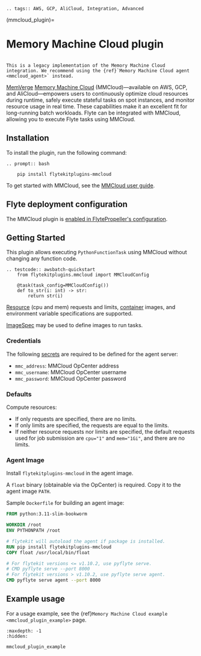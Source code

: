 ```{eval-rst}
.. tags:: AWS, GCP, AliCloud, Integration, Advanced
```

(mmcloud_plugin)=

# Memory Machine Cloud plugin

```{note}

This is a legacy implementation of the Memory Machine Cloud integration. We recommend using the {ref}`Memory Machine Cloud agent <mmcloud_agent>` instead.

```

[MemVerge](https://memverge.com/) [Memory Machine Cloud](https://www.mmcloud.io/) (MMCloud)—available on AWS, GCP, and AliCloud—empowers users to continuously optimize cloud resources during runtime, safely execute stateful tasks on spot instances, and monitor resource usage in real time. These capabilities make it an excellent fit for long-running batch workloads. Flyte can be integrated with MMCloud, allowing you to execute Flyte tasks using MMCloud.

## Installation

To install the plugin, run the following command:

```{eval-rst}
.. prompt:: bash

    pip install flytekitplugins-mmcloud
```

To get started with MMCloud, see the [MMCloud user guide](https://docs.memverge.com/mmce/current/userguide/olh/index.html).

## Flyte deployment configuration

The MMCloud plugin is [enabled in FlytePropeller's configuration](https://docs.flyte.org/en/latest/deployment/plugins/memverge/mmcloud.html).

## Getting Started

This plugin allows executing `PythonFunctionTask` using MMCloud without changing any function code.

```{eval-rst}
.. testcode:: awsbatch-quickstart
    from flytekitplugins.mmcloud import MMCloudConfig

    @task(task_config=MMCloudConfig())
    def to_str(i: int) -> str:
        return str(i)
```

[Resource](https://docs.flyte.org/en/latest/flytesnacks/examples/productionizing/customizing_resources.html) (cpu and mem) requests and limits, [container](https://docs.flyte.org/en/latest/flytesnacks/examples/customizing_dependencies/multi_images.html) images, and environment variable specifications are supported.

[ImageSpec](https://docs.flyte.org/en/latest/flytesnacks/examples/customizing_dependencies/image_spec.html#image-spec-example) may be used to define images to run tasks.

### Credentials

The following [secrets](https://docs.flyte.org/en/latest/flytesnacks/examples/productionizing/use_secrets.html) are required to be defined for the agent server:
* `mmc_address`: MMCloud OpCenter address
* `mmc_username`: MMCloud OpCenter username
* `mmc_password`: MMCloud OpCenter password

### Defaults

Compute resources:
* If only requests are specified, there are no limits.
* If only limits are specified, the requests are equal to the limits.
* If neither resource requests nor limits are specified, the default requests used for job submission are `cpu="1"` and `mem="1Gi"`, and there are no limits.

### Agent Image

Install `flytekitplugins-mmcloud` in the agent image.

A `float` binary (obtainable via the OpCenter) is required. Copy it to the agent image `PATH`.

Sample `Dockerfile` for building an agent image:
```dockerfile
FROM python:3.11-slim-bookworm

WORKDIR /root
ENV PYTHONPATH /root

# flytekit will autoload the agent if package is installed.
RUN pip install flytekitplugins-mmcloud
COPY float /usr/local/bin/float

# For flytekit versions <= v1.10.2, use pyflyte serve.
# CMD pyflyte serve --port 8000
# For flytekit versions > v1.10.2, use pyflyte serve agent.
CMD pyflyte serve agent --port 8000
```

## Example usage

For a usage example, see the {ref}`Memory Machine Cloud example <mmcloud_plugin_example>` page.



```{toctree}
:maxdepth: -1
:hidden:

mmcloud_plugin_example
```
